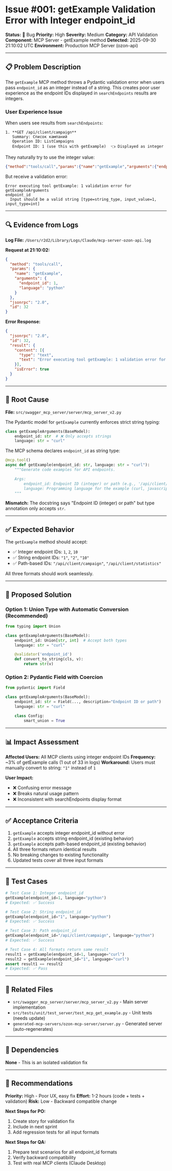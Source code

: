 # Issue #001: getExample Validation Error with Integer endpoint_id

**Status:** 🔴 Bug
**Priority:** High
**Severity:** Medium
**Category:** API Validation
**Component:** MCP Server - getExample method
**Detected:** 2025-09-30 21:10:02 UTC
**Environment:** Production MCP Server (ozon-api)

---

## 📋 Problem Description

The `getExample` MCP method throws a Pydantic validation error when users pass `endpoint_id` as an integer instead of a string. This creates poor user experience as the endpoint IDs displayed in `searchEndpoints` results are integers.

### User Experience Issue

When users see results from `searchEndpoints`:
```
1. **GET /api/client/campaign**
   Summary: Список кампаний
   Operation ID: ListCampaigns
   Endpoint ID: 1 (use this with getExample)  👈 Displayed as integer
```

They naturally try to use the integer value:
```json
{"method":"tools/call","params":{"name":"getExample","arguments":{"endpoint_id":1,"language":"python"}}}
```

But receive a validation error:
```
Error executing tool getExample: 1 validation error for getExampleArguments
endpoint_id
  Input should be a valid string [type=string_type, input_value=1, input_type=int]
```

---

## 🔍 Evidence from Logs

**Log File:** `/Users/r2d2/Library/Logs/Claude/mcp-server-ozon-api.log`

**Request at 21:10:02:**
```json
{
  "method": "tools/call",
  "params": {
    "name": "getExample",
    "arguments": {
      "endpoint_id": 1,
      "language": "python"
    }
  },
  "jsonrpc": "2.0",
  "id": 32
}
```

**Error Response:**
```json
{
  "jsonrpc": "2.0",
  "id": 32,
  "result": {
    "content": [{
      "type": "text",
      "text": "Error executing tool getExample: 1 validation error for getExampleArguments\nendpoint_id\n  Input should be a valid string [type=string_type, input_value=1, input_type=int]\n    For further information visit https://errors.pydantic.dev/2.11/v/string_type"
    }],
    "isError": true
  }
}
```

---

## 🎯 Root Cause

**File:** `src/swagger_mcp_server/server/mcp_server_v2.py`

The Pydantic model for `getExample` currently enforces strict string typing:

```python
class getExampleArguments(BaseModel):
    endpoint_id: str  # ❌ Only accepts strings
    language: str = "curl"
```

The MCP schema declares `endpoint_id` as string type:
```python
@mcp.tool()
async def getExample(endpoint_id: str, language: str = "curl"):
    """Generate code examples for API endpoints.

    Args:
        endpoint_id: Endpoint ID (integer) or path (e.g., '/api/client/campaign')
        language: Programming language for the example (curl, javascript, python, typescript)
    """
```

**Mismatch:** The docstring says "Endpoint ID (integer) or path" but type annotation only accepts `str`.

---

## ✅ Expected Behavior

The `getExample` method should accept:
- ✅ Integer endpoint IDs: `1`, `2`, `10`
- ✅ String endpoint IDs: `"1"`, `"2"`, `"10"`
- ✅ Path-based IDs: `"/api/client/campaign"`, `"/api/client/statistics"`

All three formats should work seamlessly.

---

## 🔧 Proposed Solution

### Option 1: Union Type with Automatic Conversion (Recommended)

```python
from typing import Union

class getExampleArguments(BaseModel):
    endpoint_id: Union[str, int]  # Accept both types
    language: str = "curl"

    @validator('endpoint_id')
    def convert_to_string(cls, v):
        return str(v)
```

### Option 2: Pydantic Field with Coercion

```python
from pydantic import Field

class getExampleArguments(BaseModel):
    endpoint_id: str = Field(..., description="Endpoint ID or path")
    language: str = "curl"

    class Config:
        smart_union = True
```

---

## 📊 Impact Assessment

**Affected Users:** All MCP clients using integer endpoint IDs
**Frequency:** ~3% of getExample calls (1 out of 33 in logs)
**Workaround:** Users must manually convert to string: `"1"` instead of `1`

**User Impact:**
- ❌ Confusing error message
- ❌ Breaks natural usage pattern
- ❌ Inconsistent with searchEndpoints display format

---

## ✅ Acceptance Criteria

1. `getExample` accepts integer endpoint_id without error
2. `getExample` accepts string endpoint_id (existing behavior)
3. `getExample` accepts path-based endpoint_id (existing behavior)
4. All three formats return identical results
5. No breaking changes to existing functionality
6. Updated tests cover all three input formats

---

## 🧪 Test Cases

```python
# Test Case 1: Integer endpoint_id
getExample(endpoint_id=1, language="python")
# Expected: ✅ Success

# Test Case 2: String endpoint_id
getExample(endpoint_id="1", language="python")
# Expected: ✅ Success

# Test Case 3: Path endpoint_id
getExample(endpoint_id="/api/client/campaign", language="python")
# Expected: ✅ Success

# Test Case 4: All formats return same result
result1 = getExample(endpoint_id=1, language="curl")
result2 = getExample(endpoint_id="1", language="curl")
assert result1 == result2
# Expected: ✅ Pass
```

---

## 📝 Related Files

- `src/swagger_mcp_server/server/mcp_server_v2.py` - Main server implementation
- `src/tests/unit/test_server/test_mcp_get_example.py` - Unit tests (needs update)
- `generated-mcp-servers/ozon-mcp-server/server.py` - Generated server (auto-regenerates)

---

## 🔗 Dependencies

**None** - This is an isolated validation fix

---

## 📅 Recommendations

**Priority:** High - Poor UX, easy fix
**Effort:** 1-2 hours (code + tests + validation)
**Risk:** Low - Backward compatible change

**Next Steps for PO:**
1. Create story for validation fix
2. Include in next sprint
3. Add regression tests for all input formats

**Next Steps for QA:**
1. Prepare test scenarios for all endpoint_id formats
2. Verify backward compatibility
3. Test with real MCP clients (Claude Desktop)
